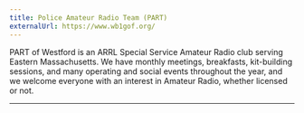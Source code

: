 ```yaml
---
title: Police Amateur Radio Team (PART)
externalUrl: https://www.wb1gof.org/
---
```


PART of Westford is an ARRL Special Service Amateur Radio club serving Eastern Massachusetts. We have monthly meetings, breakfasts, kit-building sessions, and many operating and social events throughout the year, and we welcome everyone with an interest in Amateur Radio, whether licensed or not. 

---

